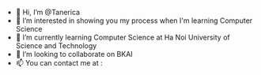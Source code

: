 - 👋 Hi, I’m @Tanerica
- 👀 I’m interested in showing you my process when I'm learning Computer Science
- 🌱 I’m currently learning Computer Science at Ha Noi University of Science and Technology
- 💞️ I’m looking to collaborate on BKAI
- 📫 You can contact me at : 

<!---
Tanerica/Tanerica is a ✨ special ✨ repository because its `README.md` (this file) appears on your GitHub profile.
You can click the Preview link to take a look at your changes.
--->
